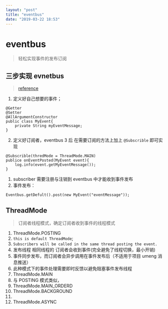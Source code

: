```yaml
---
layout: "post"
title: "eventbus"
date: "2019-03-22 18:53"
---
```


# eventbus

> 轻松实现事件的发布订阅

##  三步实现 evnetbus

> [reference](http://greenrobot.org/eventbus/documentation/how-to-get-started/)


1. 定义好自己想要的事件；
```
@Getter
@Setter
@AllArgumentConstructor
public class MyEvent{
    private String myEventMessage;
}
```
2. 定义好订阅者，eventbus 3 后 在需要订阅的方法上加上 `@Subscrible` 即可实现
```
@Subscrible(thredMode = ThreadMode.MAIN)
publice onEventPosted(MyEvent event){
    log.info(event.getMyEventMessage());
}
```
  1. subscriber 需要注册与注销到 eventbus 中才能收到事件发布
3. 事件发布：
```
Eventbus.getDefult().post(new MyEvent("eventMessage"));
```


## ThreadMode

> 订阅者线程模式，确定订阅者收到事件的线程模式

1. ThreadMode.POSTING
  1. `this is default ThreadMode`;
  1. `Subscribers will be called in the same thread posting the event.`
  2. 发布线程 相同线程的 订阅者会收到事件(完全避免了线程切换，最小开销)
  3. 事件同步发布，而订阅者会异步调用在事件发布后（不适用于项目 umeng 消息推送）
  4. 此种模式下的事件处理需要即时反馈以避免阻塞事件发布线程
2. ThreadMode.MAIN
  1. 与 POSTING 模式类似，
3. ThreadMode.MAIN_ORDERD
4. ThreadMode.BACKGROUND
  1.
5. ThreadMode.ASYNC
